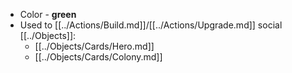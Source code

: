 - Color - **green**
- Used to [[../Actions/Build.md]]/[[../Actions/Upgrade.md]] social [[../Objects]]:
    - [[../Objects/Cards/Hero.md]]
    - [[../Objects/Cards/Colony.md]]
